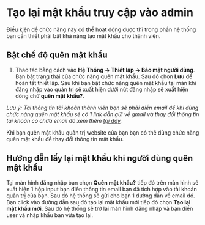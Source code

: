 # Tạo lại mật khẩu truy cập vào admin

Điều kiện để chức năng này có thể hoạt động được thì trong phần hệ thống bạn cần thiết phải bật khả năng tạo mật khẩu cho thành viên.

## Bật chế độ quên mật khẩu
1. Thao tác bằng cách vào **Hệ Thống -> Thiết lập -> Bảo mật người dùng**. 
Bạn bật trạng thái của chức năng quên mật khẩu. Sau đó chọn **Lưu** để hoàn tất thiết lập. Sau khi bạn bật chức năng quên mât khẩu tại màn khi đăng nhập vào quản trị sẽ xuất hiện dưới nút đăng nhập sẽ xuất hiện dòng chữ **quên mật khẩu?**.

_Lưu ý: Tại thông tin tài khoản thành viên bạn sẽ phải điền email để khi dùng chức năng quên mật khẩu sẽ có 1 link dẫn gửi về gmail và thay đổi thông tin tài khoản có chứa email đó xem thêm [tại đây](https://mkmate.osd.vn/docs/setting/user/)._

Khi bạn quên mật khẩu quản trị website của bạn bạn có thể dùng chức năng quên mật khẩu để thay đổi thông tin mật khẩu.

## Hướng dẫn lấy lại mật khẩu khi người dùng quên mật khẩu

Tại màn hình đăng nhập bạn chọn **Quên mật khẩu?** tiếp đó trên màn hình sẽ xuất hiện 1 hộp input bạn điền thông tin email bạn đã tích hợp vào tài khoản quản trị của bạn. Sau đó hệ thống sẽ gửi cho bạn 1 đường dẫn về email đó. Bạn click vào đường dẫn sau đó tạo lại mật khẩu mới tiếp đó chọn **Tạo lại mật khẩu mới**. Sau đó hệ thống sẽ trở lại màn hình đăng nhập và bạn điền user và nhập khẩu bạn vừa tạo lại.



